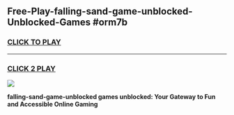 
## Free-Play-falling-sand-game-unblocked-Unblocked-Games #orm7b
<h3>
<a href="https://news.freeplayer.one?title=falling-sand-game-unblocked&ref=8M">CLICK TO PLAY</a></h3>
<hr>

<h3>
<a href="https://news.freeplayer.one?title=falling-sand-game-unblocked&ref=8M">CLICK 2 PLAY</a>
  
</h3>

<a href="https://news.freeplayer.one?title=falling-sand-game-unblocked&ref=8M"><img src="https://clearcache.store/games.png"></a>


**falling-sand-game-unblocked games unblocked: Your Gateway to Fun and Accessible Online Gaming**
